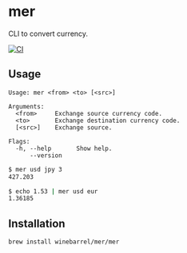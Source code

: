 # mer

CLI to convert currency.

[![CI](https://github.com/winebarrel/mer/actions/workflows/ci.yml/badge.svg)](https://github.com/winebarrel/mer/actions/workflows/ci.yml)

## Usage

```
Usage: mer <from> <to> [<src>]

Arguments:
  <from>     Exchange source currency code.
  <to>       Exchange destination currency code.
  [<src>]    Exchange source.

Flags:
  -h, --help       Show help.
      --version
```

```sh
$ mer usd jpy 3
427.203

$ echo 1.53 | mer usd eur
1.36185
```

## Installation

```sh
brew install winebarrel/mer/mer
```
